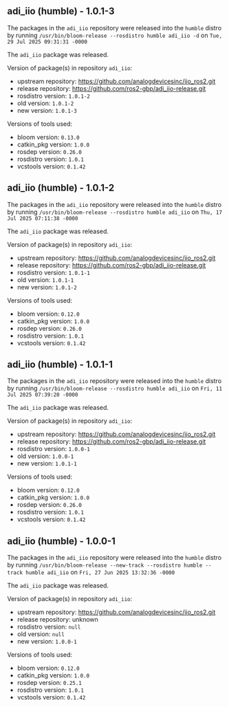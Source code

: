 ## adi_iio (humble) - 1.0.1-3

The packages in the `adi_iio` repository were released into the `humble` distro by running `/usr/bin/bloom-release --rosdistro humble adi_iio -d` on `Tue, 29 Jul 2025 09:31:31 -0000`

The `adi_iio` package was released.

Version of package(s) in repository `adi_iio`:

- upstream repository: https://github.com/analogdevicesinc/iio_ros2.git
- release repository: https://github.com/ros2-gbp/adi_iio-release.git
- rosdistro version: `1.0.1-2`
- old version: `1.0.1-2`
- new version: `1.0.1-3`

Versions of tools used:

- bloom version: `0.13.0`
- catkin_pkg version: `1.0.0`
- rosdep version: `0.26.0`
- rosdistro version: `1.0.1`
- vcstools version: `0.1.42`


## adi_iio (humble) - 1.0.1-2

The packages in the `adi_iio` repository were released into the `humble` distro by running `/usr/bin/bloom-release --rosdistro humble adi_iio` on `Thu, 17 Jul 2025 07:11:38 -0000`

The `adi_iio` package was released.

Version of package(s) in repository `adi_iio`:

- upstream repository: https://github.com/analogdevicesinc/iio_ros2.git
- release repository: https://github.com/ros2-gbp/adi_iio-release.git
- rosdistro version: `1.0.1-1`
- old version: `1.0.1-1`
- new version: `1.0.1-2`

Versions of tools used:

- bloom version: `0.12.0`
- catkin_pkg version: `1.0.0`
- rosdep version: `0.26.0`
- rosdistro version: `1.0.1`
- vcstools version: `0.1.42`


## adi_iio (humble) - 1.0.1-1

The packages in the `adi_iio` repository were released into the `humble` distro by running `/usr/bin/bloom-release --rosdistro humble adi_iio` on `Fri, 11 Jul 2025 07:39:20 -0000`

The `adi_iio` package was released.

Version of package(s) in repository `adi_iio`:

- upstream repository: https://github.com/analogdevicesinc/iio_ros2.git
- release repository: https://github.com/ros2-gbp/adi_iio-release.git
- rosdistro version: `1.0.0-1`
- old version: `1.0.0-1`
- new version: `1.0.1-1`

Versions of tools used:

- bloom version: `0.12.0`
- catkin_pkg version: `1.0.0`
- rosdep version: `0.26.0`
- rosdistro version: `1.0.1`
- vcstools version: `0.1.42`


## adi_iio (humble) - 1.0.0-1

The packages in the `adi_iio` repository were released into the `humble` distro by running `/usr/bin/bloom-release --new-track --rosdistro humble --track humble adi_iio` on `Fri, 27 Jun 2025 13:32:36 -0000`

The `adi_iio` package was released.

Version of package(s) in repository `adi_iio`:

- upstream repository: https://github.com/analogdevicesinc/iio_ros2.git
- release repository: unknown
- rosdistro version: `null`
- old version: `null`
- new version: `1.0.0-1`

Versions of tools used:

- bloom version: `0.12.0`
- catkin_pkg version: `1.0.0`
- rosdep version: `0.25.1`
- rosdistro version: `1.0.1`
- vcstools version: `0.1.42`



